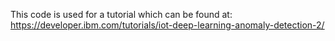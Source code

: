 This code is used for a tutorial which can be found at:
https://developer.ibm.com/tutorials/iot-deep-learning-anomaly-detection-2/
